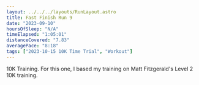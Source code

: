```yaml
---
layout: ../../../layouts/RunLayout.astro
title: Fast Finish Run 9
date: "2023-09-10"
hoursOfSleep: "N/A"
timeElapsed: "1:05:01"
distanceCovered: "7.83"
averagePace: "8:18"
tags: ["2023-10-15 10K Time Trial", "Workout"]
---
```


10K Training. For this one, I based my training on Matt Fitzgerald's Level 2 10K training.
